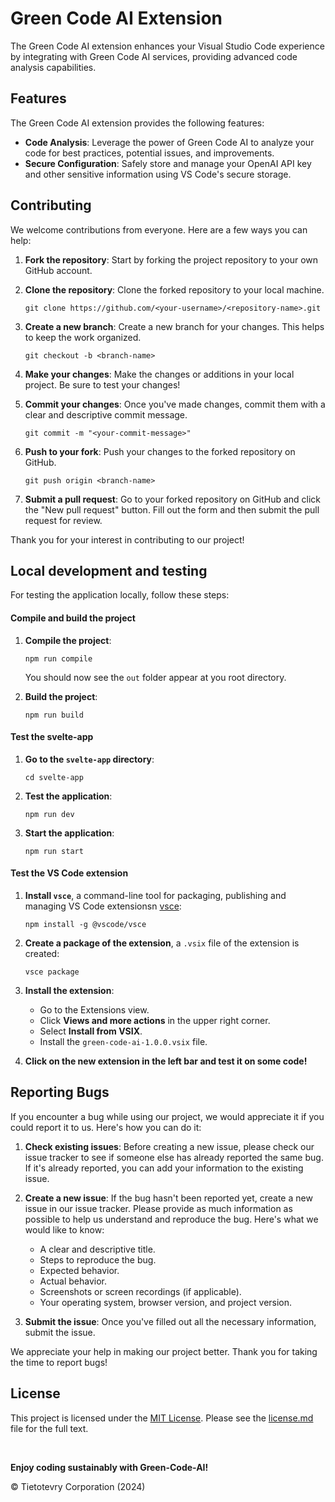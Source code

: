 # Green Code AI Extension

The Green Code AI extension enhances your Visual Studio Code experience by integrating with Green Code AI services, providing advanced code analysis capabilities.

## Features

The Green Code AI extension provides the following features:

- **Code Analysis**: Leverage the power of Green Code AI to analyze your code for best practices, potential issues, and improvements.
- **Secure Configuration**: Safely store and manage your OpenAI API key and other sensitive information using VS Code's secure storage.

## Contributing

We welcome contributions from everyone. Here are a few ways you can help:

1. **Fork the repository**: Start by forking the project repository to your own GitHub account.

2. **Clone the repository**: Clone the forked repository to your local machine.

   ```
   git clone https://github.com/<your-username>/<repository-name>.git
   ```

3. **Create a new branch**: Create a new branch for your changes. This helps to keep the work organized.

   ```
   git checkout -b <branch-name>
   ```

4. **Make your changes**: Make the changes or additions in your local project. Be sure to test your changes!

5. **Commit your changes**: Once you've made changes, commit them with a clear and descriptive commit message.

   ```
   git commit -m "<your-commit-message>"
   ```

6. **Push to your fork**: Push your changes to the forked repository on GitHub.

   ```
   git push origin <branch-name>
   ```

7. **Submit a pull request**: Go to your forked repository on GitHub and click the "New pull request" button. Fill out the form and then submit the pull request for review.

Thank you for your interest in contributing to our project!

## Local development and testing

For testing the application locally, follow these steps:

#### Compile and build the project

1.  **Compile the project**:

    ```
    npm run compile
    ```

    You should now see the `out` folder appear at you root directory.

2.  **Build the project**:

    ```
    npm run build
    ```

#### Test the svelte-app

1. **Go to the `svelte-app` directory**:

   ```
   cd svelte-app
   ```

2. **Test the application**:

   ```
   npm run dev
   ```

3. **Start the application**:

   ```
   npm run start
   ```

#### Test the VS Code extension

1. **Install `vsce`**, a command-line tool for packaging, publishing and managing VS Code extensionsn [vsce](https://code.visualstudio.com/api/working-with-extensions/publishing-extension#vsce):

   ```
   npm install -g @vscode/vsce
   ```

2. **Create a package of the extension**, a `.vsix` file of the extension is created:

   ```
   vsce package
   ```

3. **Install the extension**:

   - Go to the Extensions view.
   - Click **Views and more actions** in the upper right corner.
   - Select **Install from VSIX**.
   - Install the `green-code-ai-1.0.0.vsix` file.

4. **Click on the new extension in the left bar and test it on some code!**

## Reporting Bugs

If you encounter a bug while using our project, we would appreciate it if you could report it to us. Here's how you can do it:

1. **Check existing issues**: Before creating a new issue, please check our issue tracker to see if someone else has already reported the same bug. If it's already reported, you can add your information to the existing issue.

2. **Create a new issue**: If the bug hasn't been reported yet, create a new issue in our issue tracker. Please provide as much information as possible to help us understand and reproduce the bug. Here's what we would like to know:

   - A clear and descriptive title.
   - Steps to reproduce the bug.
   - Expected behavior.
   - Actual behavior.
   - Screenshots or screen recordings (if applicable).
   - Your operating system, browser version, and project version.

3. **Submit the issue**: Once you've filled out all the necessary information, submit the issue.

We appreciate your help in making our project better. Thank you for taking the time to report bugs!

## License

This project is licensed under the [MIT License](license.md). Please see the [license.md](license.md) file for the full text.

<br />

**Enjoy coding sustainably with Green-Code-AI!**

© Tietotevry Corporation (2024)
